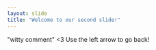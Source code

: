 ```yaml
---
layout: slide
title: "Welcome to our second slide!"
---
```

"witty comment" <3
Use the left arrow to go back!
